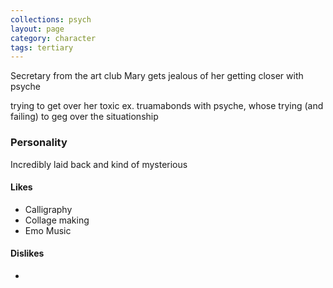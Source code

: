 ```yaml
---
collections: psych
layout: page
category: character
tags: tertiary
---
```


Secretary from the art club
Mary gets jealous of her getting closer with psyche

trying to get over her toxic ex. truamabonds with psyche, whose trying (and failing) to geg over the situationship

### Personality
Incredibly laid back and kind of mysterious

#### Likes
- Calligraphy 
- Collage making
- Emo Music

#### Dislikes
- 